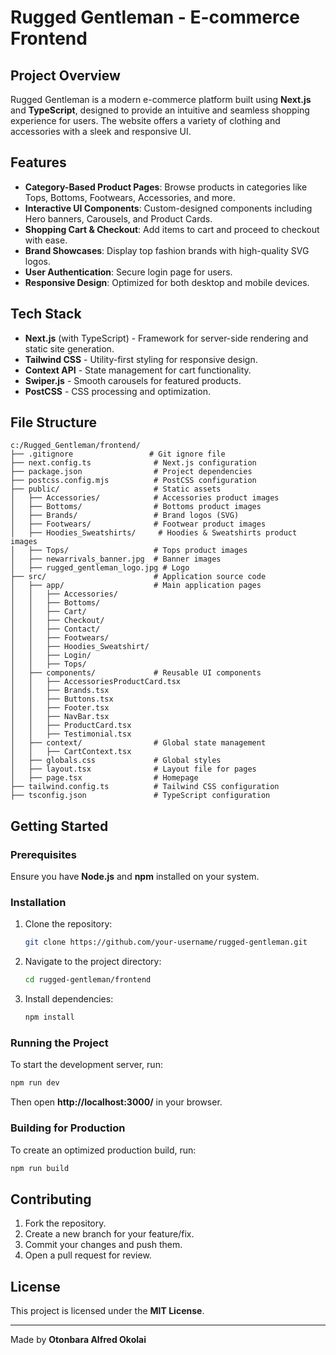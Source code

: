 # Rugged Gentleman - E-commerce Frontend

## Project Overview
Rugged Gentleman is a modern e-commerce platform built using **Next.js** and **TypeScript**, designed to provide an intuitive and seamless shopping experience for users. The website offers a variety of clothing and accessories with a sleek and responsive UI.

## Features
- **Category-Based Product Pages**: Browse products in categories like Tops, Bottoms, Footwears, Accessories, and more.
- **Interactive UI Components**: Custom-designed components including Hero banners, Carousels, and Product Cards.
- **Shopping Cart & Checkout**: Add items to cart and proceed to checkout with ease.
- **Brand Showcases**: Display top fashion brands with high-quality SVG logos.
- **User Authentication**: Secure login page for users.
- **Responsive Design**: Optimized for both desktop and mobile devices.

## Tech Stack
- **Next.js** (with TypeScript) - Framework for server-side rendering and static site generation.
- **Tailwind CSS** - Utility-first styling for responsive design.
- **Context API** - State management for cart functionality.
- **Swiper.js** - Smooth carousels for featured products.
- **PostCSS** - CSS processing and optimization.

## File Structure
```
c:/Rugged_Gentleman/frontend/
├── .gitignore                 # Git ignore file
├── next.config.ts              # Next.js configuration
├── package.json                # Project dependencies
├── postcss.config.mjs          # PostCSS configuration
├── public/                     # Static assets
│   ├── Accessories/            # Accessories product images
│   ├── Bottoms/                # Bottoms product images
│   ├── Brands/                 # Brand logos (SVG)
│   ├── Footwears/              # Footwear product images
│   ├── Hoodies_Sweatshirts/     # Hoodies & Sweatshirts product images
│   ├── Tops/                   # Tops product images
│   ├── newarrivals_banner.jpg  # Banner images
│   ├── rugged_gentleman_logo.jpg # Logo
├── src/                        # Application source code
│   ├── app/                    # Main application pages
│   │   ├── Accessories/
│   │   ├── Bottoms/
│   │   ├── Cart/
│   │   ├── Checkout/
│   │   ├── Contact/
│   │   ├── Footwears/
│   │   ├── Hoodies_Sweatshirt/
│   │   ├── Login/
│   │   ├── Tops/
│   ├── components/             # Reusable UI components
│   │   ├── AccessoriesProductCard.tsx
│   │   ├── Brands.tsx
│   │   ├── Buttons.tsx
│   │   ├── Footer.tsx
│   │   ├── NavBar.tsx
│   │   ├── ProductCard.tsx
│   │   ├── Testimonial.tsx
│   ├── context/                # Global state management
│   │   ├── CartContext.tsx
│   ├── globals.css             # Global styles
│   ├── layout.tsx              # Layout file for pages
│   ├── page.tsx                # Homepage
├── tailwind.config.ts          # Tailwind CSS configuration
├── tsconfig.json               # TypeScript configuration
```

## Getting Started
### Prerequisites
Ensure you have **Node.js** and **npm** installed on your system.

### Installation
1. Clone the repository:
   ```bash
   git clone https://github.com/your-username/rugged-gentleman.git
   ```
2. Navigate to the project directory:
   ```bash
   cd rugged-gentleman/frontend
   ```
3. Install dependencies:
   ```bash
   npm install
   ```

### Running the Project
To start the development server, run:
```bash
npm run dev
```
Then open **http://localhost:3000/** in your browser.

### Building for Production
To create an optimized production build, run:
```bash
npm run build
```

## Contributing
1. Fork the repository.
2. Create a new branch for your feature/fix.
3. Commit your changes and push them.
4. Open a pull request for review.

## License
This project is licensed under the **MIT License**.

---
Made by **Otonbara Alfred Okolai**
